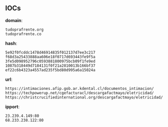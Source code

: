 
## IOCs

__domain__:

```text
tudoprafrente.org
tudoprafrente.co
```
__hash__:

```text
5e92f0fcddc1478d46914835f012137d7ee3c217
f68d3a25433888aa606e18f0717d693443fe9f5a
3fe5d098952796c0593881800975bcb09f1fe9ed
1087b318449d7184131f0f21a2810013b166bf37
ef22c6b4323a4557ad235f5bd80d995a6a15024a
```
__url__:

```text
https://intimaciones.afip.gob.ar.kdental.cl/documentos_intimacion/
https://techpowerup.net/cgefacturacl/descargafactmayo/eletricidad/
https://christcrucifiedinternational.org/descargafactmayo/eletricidad/
```
__ipport__:

```text
23.239.4.149:80
68.233.238.122:80
```